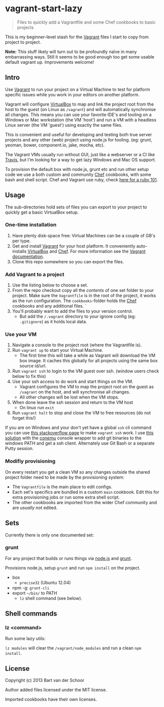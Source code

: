 # vagrant-start-lazy

> Files to quickly add a Vagrantfile and some Chef cookbooks to basic projects

This is my beginner-level stash for the [Vagrant](http://www.vagrantup.com) files I start to copy from project to project. 

**Note:** This stuff likely will turn out to be profoundly naïve in many embarrassing ways. Still it seems to be good enough too get some usable default vagrant up. Improvements welcome!

## Intro

Use [Vagrant](http://www.vagrantup.com) to run your project on a Virtual Machine to test for platform specific issues while you work in your editors on another platform. 

Vagrant will configure [VirtualBox](https://www.virtualbox.org/) to map and link the project root from the host to the guest (on Linux as `/vagrant`) and will automatically synchronise all changes. This means you can use your favorite IDE's and tooling on a Windows or Mac workstation (the VM 'host') and run a VM with a headless Linux server (the VM 'guest') using exactly the same files. 

This is convenient and useful for developing and testing both true server projects and any other (web) project using node.js for tooling. (eg: grunt, yeoman, bower, component.io, jake, mocha, etc). 

The Vagrant VMs usually run without GUI, just like a webserver or a CI like [Travis](http://www.travis-ci.org/), but I'm looking for a way to get lazy Windows and Mac OS support.

To provision the default box with node.js, grunt etc and run other setup code we use a both custom and community [Chef](http://community.opscode.com/) cookbooks, with some bash and shell script. Chef and Vagrant use ruby, check [here for a ruby 101](http://docs.opscode.com/just_enough_ruby_for_chef.html).

## Usage

The sub-directories hold sets of files you can export to your project to quickly get a basic VirtualBox setup.

### One-time installation

1. Have plenty disk-space free: Virtual Machines can be a couple of GB's per type.
1. Get and install [Vagrant](http://www.vagrantup.com) for your host platform. It conveniently auto-installs [VirtualBox](https://www.virtualbox.org/) and [Chef](http://community.opscode.com/). For more information see the [Vagrant documentation](http://docs.vagrantup.com/v2/installation/index.html). 
1. Clone this repo somewhere so you can export the files.

### Add Vagrant to a project

1. Use the listing below to choose a set. 
1. From the repo checkout copy all the *contents* of one set folder to your project. Make sure the `Vagrantfile` is in the root of the project, it works as the run configuration. The `cookbooks`-folder holds the [Chef](http://community.opscode.com/) cookbooks and any additional files. `
1. You'll probably want to add the files to your version control.
	* But add the `/.vagrant` directory to your ignore config (eg: `.gitignore`) as it holds local data.

### Use your VM

1. Navigate a console to the project root (where the Vagrantfile is).
1. Run `vagrant up` to start your Virtual Machine. 
	* The first time this will take a while as Vagrant will download the VM box image. It caches this globally for all projects using the same box source id/url.
1. Run `vagrant ssh` to login to the VM guest over ssh. (window users check below to fix this)
1. Use your ssh access to do work and start things on the VM.
	* Vagrant configures the VM to map the project root on the guest as `/vagrant` on the host, and will synchronise all changes.
	* All other changes will be lost when the VM stops.
1. When done leave the ssh session and return to the VM host
	* On linux run `exit`
1. Run `vagrant halt` to stop and close the VM to free resources (do not forget this!)

If you are on Windows and your don't yet have a global `ssh` cli command you can use [this stackoverflow page](http://stackoverflow.com/questions/9885108/ssh-to-vagrant-box-in-windows) to make `vagrant ssh` work. I use [this solution](http://stackoverflow.com/a/16247703/1026362) with the [conemu](https://code.google.com/p/conemu-maximus5/) console wrapper to add git binaries to the windows PATH and get a ssh client. Alternately use Git Bash or a separate Putty session.

### Modifiy provisioning

On every restart you get a clean VM so any changes outside the shared project folder need to be made by the provisioning system:

* The `Vagrantfile` is the main place to edit configs.
* Each set's specifics are bundled in a custom `main` cookbook. Edit this for extra provisioning jobs or run some extra shell script.
* The other cookbooks are imported from the wider Chef community and are *usually* not edited.

## Sets

Currently there is only one documented set:

### grunt

For any project that builds or runs things via [node.js](http://nodejs.org) and [grunt](http://www.gruntjs.com).

Provisions node.js, setup `grunt` and run `npm install` on the project.

* box
	* `precise32` (Ubuntu 12.04)
* npm -g: `grunt-cli`
* export `~/bin/` to PATH 
	* `lz` shell command (see below).

## Shell commands

### lz &lt;command&gt;

Run some lazy utils:

`lz modules` will clear the `/vagrant/node_modules` and run a clean `npm install`.

## License

Copyright (c) 2013 Bart van der Schoor

Author added files licensed under the MIT license.

Imported cookbooks have their own licenses.